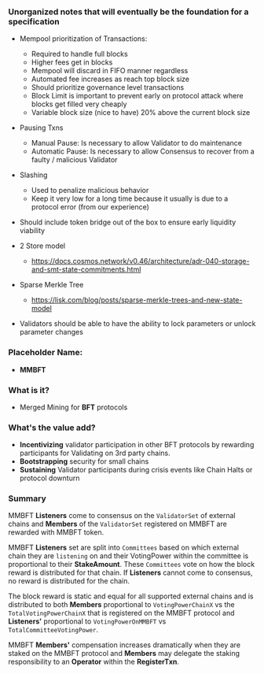 ### Unorganized notes that will eventually be the foundation for a specification

- Mempool prioritization of Transactions:
    - Required to handle full blocks
    - Higher fees get in blocks
    - Mempool will discard in FIFO manner regardless
    - Automated fee increases as reach top block size
    - Should prioritize governance level transactions
    - Block Limit is important to prevent early on protocol attack where blocks get filled very cheaply
    - Variable block size (nice to have) 20% above the current block size

- Pausing Txns
    - Manual Pause: Is necessary to allow Validator to do maintenance
    - Automatic Pause: Is necessary to allow Consensus to recover from a faulty / malicious Validator

- Slashing
    - Used to penalize malicious behavior
    - Keep it very low for a long time because it usually is due to a protocol error (from our experience)

- Should include token bridge out of the box to ensure early liquidity viability

- 2 Store model
    - https://docs.cosmos.network/v0.46/architecture/adr-040-storage-and-smt-state-commitments.html

- Sparse Merkle Tree
    - https://lisk.com/blog/posts/sparse-merkle-trees-and-new-state-model

- Validators should be able to have the ability to lock parameters or unlock parameter changes

### Placeholder Name:

- **MMBFT**

### What is it?

- Merged Mining for **BFT** protocols

### What's the value add?

- **Incentivizing** validator participation in other BFT protocols by rewarding participants for Validating on 3rd party chains.
- **Bootstrapping** security for small chains
- **Sustaining** Validator participants during crisis events like Chain Halts or protocol downturn

### Summary

MMBFT **Listeners** come to consensus on the `ValidatorSet` of external chains and **Members** of the `ValidatorSet` registered on MMBFT are rewarded with MMBFT token.

MMBFT **Listeners** set are split into `Committees` based on which external chain they are `listening` on and their VotingPower within the committee is proportional to their **StakeAmount**. These `Committees` vote on how the block reward is distributed for that chain. If **Listeners** cannot come to consensus, no reward is distributed for the chain.

The block reward is static and equal for all supported external chains and is distributed to both **Members** proportional to `VotingPowerChainX` vs the `TotalVotingPowerChainX` that is registered on the MMBFT protocol and **Listeners'** proportional to `VotingPowerOnMMBFT` vs `TotalCommitteeVotingPower`.

MMBFT **Members'** compensation increases dramatically when they are staked on the MMBFT protocol and **Members** may delegate the staking responsibility to an **Operator** within the **RegisterTxn**.


